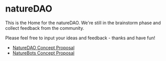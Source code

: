 # natureDAO

This is the Home for the natureDAO. We're still in the brainstorm phase and collect feedback from the community.

Please feel free to input your ideas and feedback - thanks and have fun!

- [NatureDAO Concept Proposal](https://github.com/iotabots/natureDAO/discussions/2)
- [NatureBots Concept Proposal](https://github.com/iotabots/natureDAO/discussions/3)
